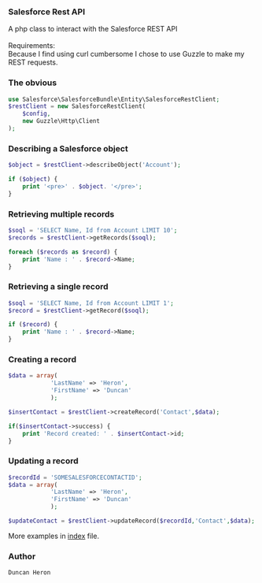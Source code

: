 ### Salesforce Rest API
A php class to interact with the Salesforce REST API<br /><br />
Requirements:<br />
Because I find using curl cumbersome I chose to use Guzzle to make my REST requests.

### The obvious
```php
use Salesforce\SalesforceBundle\Entity\SalesforceRestClient;
$restClient = new SalesforceRestClient(
	$config,
    new Guzzle\Http\Client
);
```

### Describing a Salesforce object
```php
$object = $restClient->describeObject('Account');

if ($object) {
    print '<pre>' . $object. '</pre>';
}
```  

### Retrieving multiple records
```php
$soql = 'SELECT Name, Id from Account LIMIT 10';
$records = $restClient->getRecords($soql);

foreach ($records as $record) {
    print 'Name : ' . $record->Name;
}
```

### Retrieving a single record
```php
$soql = 'SELECT Name, Id from Account LIMIT 1';
$record = $restClient->getRecord($soql);

if ($record) {
    print 'Name : ' . $record->Name;
}
```

### Creating a record
```php
$data = array(
			'LastName' => 'Heron',
			'FirstName' => 'Duncan'
			);

$insertContact = $restClient->createRecord('Contact',$data);

if($insertContact->success) {
	print 'Record created: ' . $insertContact->id;
}
```

### Updating a record
```php
$recordId = 'SOMESALESFORCECONTACTID';
$data = array(
			'LastName' => 'Heron',
			'FirstName' => 'Duncan'
			);

$updateContact = $restClient->updateRecord($recordId,'Contact',$data);

```  


More examples in <a href="http://github.com/duncanheron/SalesforceRestClient/blob/master/sf-index.php">index</a> file.

  

### Author
```
Duncan Heron
```
